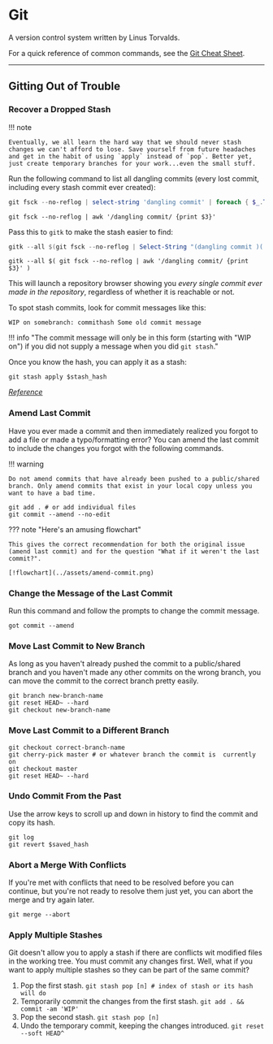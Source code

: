 # Git

A version control system written by Linus Torvalds.

For a quick reference of common commands, see the [Git Cheat Sheet](../general/cheat-sheets/git-cheat-sheet.md).

---

## Gitting Out of Trouble

### Recover a Dropped Stash

!!! note

    Eventually, we all learn the hard way that we should never stash changes we can't afford to lose. Save yourself from future headaches and get in the habit of using `apply` instead of `pop`. Better yet, just create temporary branches for your work...even the small stuff.

Run the following command to list all dangling commits (every lost commit, including every stash commit ever created):

```powershell title="PowerShell"
git fsck --no-reflog | select-string 'dangling commit' | foreach { $_.ToString().Split(" ")[2] }
```

```shell title="Linux"
git fsck --no-reflog | awk '/dangling commit/ {print $3}'
```

Pass this to `gitk` to make the stash easier to find:

```powershell title="PowerShell"
gitk --all $(git fsck --no-reflog | Select-String "(dangling commit )(.*)" | %{ $_.Line.Split(' ')[2] })
```

```shell title="Linux"
gitk --all $( git fsck --no-reflog | awk '/dangling commit/ {print $3}' )
```
This will launch a repository browser showing you *every single commit ever made in the repository*, regardless of whether it is reachable or not.

To spot stash commits, look for commit messages like this:

`WIP on somebranch: commithash Some old commit message`

!!! info "The commit message will only be in this form (starting with "WIP on") if you did not supply a message when you did `git stash`."

Once you know the hash, you can apply it as a stash:

```
git stash apply $stash_hash
```

[*Reference*](https://stackoverflow.com/a/91795/18121690)

### Amend Last Commit

Have you ever made a commit and then immediately realized you forgot to add a file or made a typo/formatting error? You can amend the last commit to include the changes you forgot with the following commands.

!!! warning

    Do not amend commits that have already been pushed to a public/shared branch. Only amend commits that exist in your local copy unless you want to have a bad time. 

```shell
git add . # or add individual files
git commit --amend --no-edit
```

??? note "Here's an amusing flowchart"

    This gives the correct recommendation for both the original issue (amend last commit) and for the question "What if it weren't the last commit?".

    [!flowchart](../assets/amend-commit.png)

### Change the Message of the Last Commit

Run this command and follow the prompts to change the commit message.

```shell
got commit --amend
```

### Move Last Commit to New Branch

As long as you haven't already pushed the commit to a public/shared branch and you haven't made any other commits on the wrong branch, you can move the commit to the correct branch pretty easily.

```shell
git branch new-branch-name
git reset HEAD~ --hard
git checkout new-branch-name
```

### Move Last Commit to a Different Branch

```shell
git checkout correct-branch-name
git cherry-pick master # or whatever branch the commit is  currently on
git checkout master
git reset HEAD~ --hard
```

### Undo Commit From the Past

Use the arrow keys to scroll up and down in history to find the commit and copy its hash.

```shell
git log
git revert $saved_hash
```

### Abort a Merge With Conflicts

If you're met with conflicts that need to be resolved before you can continue, but you're not ready to resolve them just yet, you can abort the merge and try again later.

```shell
git merge --abort
```

### Apply Multiple Stashes

Git doesn't allow you to apply a stash if there are conflicts wit modified files in the working tree. You must commit any changes first. Well, what if you want to apply multiple stashes so they can be part of the same commit?

1. Pop the first stash.
`git stash pop [n] # index of stash or its hash will do`
2. Temporarily commit the changes from the first stash.
`git add . && commit -am 'WIP'`
3. Pop the second stash.
`git stash pop [n]`
4. Undo the temporary commit, keeping the changes introduced.
`git reset --soft HEAD^`